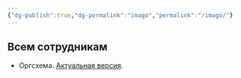 ```yaml
---
{"dg-publish":true,"dg-permalink":"imago","permalink":"/imago/"}
---
```


## Всем сотрудникам
- Оргсхема. [Актуальная версия](https://drive.google.com/drive/folders/1jvzFFoHPm1rgtdqi0KXj82B2PZndO23-?usp=drive_link).